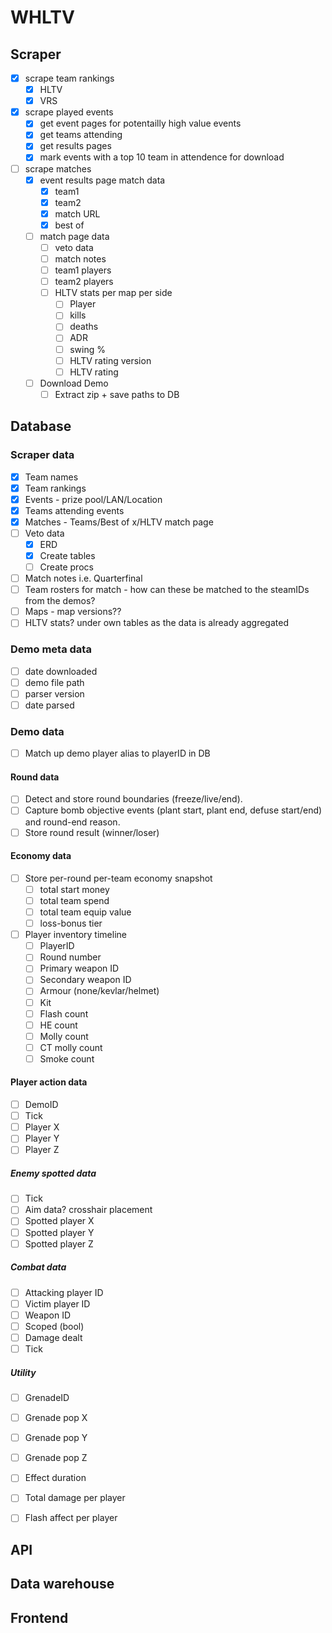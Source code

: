# WHLTV
## Scraper
- [x] scrape team rankings
    - [x] HLTV
    - [x] VRS
- [x] scrape played events
    - [x] get event pages for potentailly high value events
    - [x] get teams attending
    - [x] get results pages
    - [x] mark events with a top 10 team in attendence for download
- [ ] scrape matches
    - [x] event results page match data
        - [x] team1
        - [x] team2
        - [x] match URL
        - [x] best of
    - [ ] match page data
        - [ ] veto data
        - [ ] match notes
        - [ ] team1 players
        - [ ] team2 players
        - [ ] HLTV stats per map per side
            - [ ] Player
            - [ ] kills
            - [ ] deaths
            - [ ] ADR
            - [ ] swing %
            - [ ] HLTV rating version
            - [ ] HLTV rating
    - [ ] Download Demo
        - [ ] Extract zip + save paths to DB

## Database

### Scraper data
- [x] Team names
- [x] Team rankings
- [x] Events - prize pool/LAN/Location
- [x] Teams attending events
- [x] Matches - Teams/Best of x/HLTV match page
- [ ] Veto data
    - [x] ERD
    - [x] Create tables
    - [ ] Create procs
- [ ] Match notes i.e. Quarterfinal
- [ ] Team rosters for match - how can these be matched to the steamIDs from the demos?
- [ ] Maps - map versions??
- [ ] HLTV stats? under own tables as the data is already aggregated 

### Demo meta data
- [ ] date downloaded
- [ ] demo file path
- [ ] parser version
- [ ] date parsed

### Demo data
- [ ] Match up demo player alias to playerID in DB
#### Round data
- [ ] Detect and store round boundaries (freeze/live/end).
- [ ] Capture bomb objective events (plant start, plant end, defuse start/end) and round-end reason.
- [ ] Store round result (winner/loser)

#### Economy data
- [ ] Store per-round per-team economy snapshot 
    - [ ] total start money
    - [ ] total team spend
    - [ ] total team equip value
    - [ ] loss-bonus tier
- [ ] Player inventory timeline
    - [ ] PlayerID
    - [ ] Round number
    - [ ] Primary weapon ID
    - [ ] Secondary weapon ID
    - [ ] Armour (none/kevlar/helmet)
    - [ ] Kit
    - [ ] Flash count
    - [ ] HE count
    - [ ] Molly count
    - [ ] CT molly count
    - [ ] Smoke count

#### Player action data
- [ ] DemoID
- [ ] Tick
- [ ] Player X
- [ ] Player Y
- [ ] Player Z

##### Enemy spotted data
- [ ] Tick
- [ ] Aim data? crosshair placement
- [ ] Spotted player X
- [ ] Spotted player Y
- [ ] Spotted player Z

##### Combat data
- [ ] Attacking player ID
- [ ] Victim player ID
- [ ] Weapon ID
- [ ] Scoped (bool)
- [ ] Damage dealt
- [ ] Tick

##### Utility
- [ ] GrenadeID
- [ ] Grenade pop X
- [ ] Grenade pop Y
- [ ] Grenade pop Z
- [ ] Effect duration
- [ ] Total damage per player
- [ ] Flash affect per player



## API

## Data warehouse

## Frontend